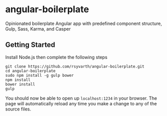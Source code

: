 # angular-boilerplate
Opinionated boilerplate Angular app with predefined component structure, Gulp, Sass, Karma, and Casper

## Getting Started
Install Node.js then complete the following steps
```
git clone https://github.com/rsyvarth/angular-boilerplate.git
cd angular-boilerplate
sudo npm install -g gulp bower
npm install
bower install
gulp
```
You should now be able to open up `localhost:1234` in your browser. The page 
will automatically reload any time you make a change to any of the source files.